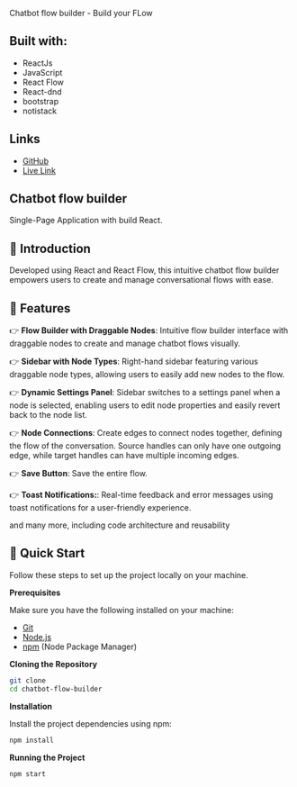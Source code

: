 Chatbot flow builder - Build your FLow

## Built with:

- ReactJs
- JavaScript
- React Flow
- React-dnd 
- bootstrap
- notistack

## Links

- [GitHub](https://github.com/sandip-31)
- [Live Link](https://chatbot-flow-builder-sandip.vercel.app/)

## Chatbot flow builder

Single-Page Application with build React.

## <a name="introduction">🤖 Introduction</a>

Developed using React and React Flow, this intuitive chatbot flow builder empowers users to create and manage conversational flows with ease.



## <a name="features">🔋 Features</a>

👉 **Flow Builder with Draggable Nodes**: Intuitive flow builder interface with draggable nodes to create and manage chatbot flows visually.

👉 **Sidebar with Node Types**: Right-hand sidebar featuring various draggable node types, allowing users to easily add new nodes to the flow.

👉 **Dynamic Settings Panel**: Sidebar switches to a settings panel when a node is selected, enabling users to edit node properties and easily revert back to the node list.

👉 **Node Connections**: Create edges to connect nodes together, defining the flow of the conversation. Source handles can only have one outgoing edge, while target handles can have multiple incoming edges.

👉 **Save Button**: Save the entire flow.

👉 **Toast Notifications:**: Real-time feedback and error messages using toast notifications for a user-friendly experience.

and many more, including code architecture and reusability 

## <a name="quick-start">🤸 Quick Start</a>

Follow these steps to set up the project locally on your machine.

**Prerequisites**

Make sure you have the following installed on your machine:

- [Git](https://git-scm.com/)
- [Node.js](https://nodejs.org/en)
- [npm](https://www.npmjs.com/) (Node Package Manager)

**Cloning the Repository**

```bash
git clone 
cd chatbot-flow-builder
```

**Installation**

Install the project dependencies using npm:

```bash
npm install
```


**Running the Project**

```bash
npm start
```
